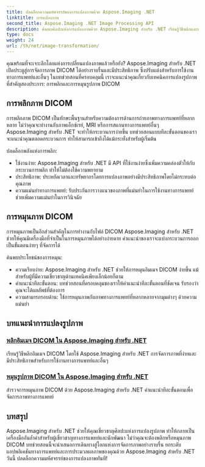 ```yaml
---
title: ปลดล็อกความมหัศจรรย์ของการแปลงภาพด้วย Aspose.Imaging .NET
linktitle: การแปลงภาพ
second_title: Aspose.Imaging .NET Image Processing API
description: ค้นพบศิลปะแห่งการแปลงภาพด้วย Aspose.Imaging สำหรับ .NET เรียนรู้วิธีพลิกและหมุนภาพ DICOM ได้อย่างง่ายดายสำหรับการใช้งานทางการแพทย์และอื่นๆ อีกมากมาย
type: docs
weight: 24
url: /th/net/image-transformation/
---
```


คุณพร้อมที่จะเจาะลึกโลกแห่งการเปลี่ยนแปลงภาพแล้วหรือยัง? Aspose.Imaging สำหรับ .NET เปิดประตูสู่การจัดการภาพ DICOM ได้อย่างราบรื่นและมีประสิทธิภาพ ซึ่งปรับแต่งสำหรับการใช้งานทางการแพทย์และอื่นๆ ในบทช่วยสอนที่ครอบคลุมนี้ เราจะแนะนำคุณเกี่ยวกับเทคนิคการแปลงรูปภาพที่สำคัญสองประการ: การพลิกและการหมุนรูปภาพ DICOM 

## การพลิกภาพ DICOM

การพลิกภาพ DICOM เป็นทักษะพื้นฐานสำหรับความต้องการด้านการถ่ายภาพทางการแพทย์ที่หลากหลาย ไม่ว่าคุณจะทำงานกับภาพเอ็กซ์เรย์, MRI หรือการสแกนทางการแพทย์อื่นๆ Aspose.Imaging สำหรับ .NET จะทำให้กระบวนการง่ายขึ้น บทช่วยสอนแบบทีละขั้นตอนของเราจะแนะนำคุณตลอดกระบวนการ ทำให้สามารถเข้าถึงได้แม้กระทั่งสำหรับผู้เริ่มต้น

ปลดล็อกพลังแห่งการพลิก:
- ใช้งานง่าย: Aspose.Imaging สำหรับ .NET มี API ที่ใช้งานง่ายซึ่งเพิ่มความคล่องตัวให้กับกระบวนการพลิก ทำให้ไม่ต้องใช้ความพยายาม
- ประสิทธิภาพ: ประหยัดเวลาและทรัพยากรโดยการแปลงภาพอย่างมีประสิทธิภาพโดยไม่กระทบต่อคุณภาพ
- ความแม่นยำทางการแพทย์: รับประกันการวางแนวของภาพที่แม่นยำในการใช้งานทางการแพทย์ ช่วยเพิ่มความแม่นยำในการวินิจฉัย

## การหมุนภาพ DICOM

การหมุนภาพเป็นอีกส่วนสำคัญในการทำงานกับไฟล์ DICOM Aspose.Imaging สำหรับ .NET ช่วยให้คุณมีเครื่องมือที่จำเป็นในการหมุนภาพได้อย่างง่ายดาย คำแนะนำของเราจะแบ่งกระบวนการออกเป็นขั้นตอนง่ายๆ ที่จัดการได้

ค้นพบประโยชน์ของการหมุน:
- ความเรียบง่าย: Aspose.Imaging สำหรับ .NET ช่วยให้การหมุนอิมเมจ DICOM ง่ายขึ้น แม้สำหรับผู้ที่มีความเชี่ยวชาญด้านเทคนิคเพียงเล็กน้อยก็ตาม
- คำแนะนำทีละขั้นตอน: บทช่วยสอนที่ครอบคลุมของเราให้คำแนะนำทีละขั้นตอนที่ชัดเจน รับรองว่าคุณจะได้ผลลัพธ์ที่ต้องการ
- ความสามารถรอบด้าน: ใช้การหมุนภาพกับภาพทางการแพทย์ที่หลากหลายจากมุมต่างๆ ด้วยความแม่นยำ

## บทแนะนำการแปลงรูปภาพ
### [พลิกอิมเมจ DICOM ใน Aspose.Imaging สำหรับ .NET](./flip-dicom-image/)
เรียนรู้วิธีพลิกอิมเมจ DICOM โดยใช้ Aspose.Imaging สำหรับ .NET การจัดการภาพที่ง่ายและมีประสิทธิภาพสำหรับการใช้งานทางการแพทย์และอื่นๆ
### [หมุนรูปภาพ DICOM ใน Aspose.Imaging สำหรับ .NET](./rotate-dicom-image/)
สำรวจการหมุนภาพ DICOM ด้วย Aspose.Imaging สำหรับ .NET คำแนะนำทีละขั้นตอนเพื่อจัดการภาพทางการแพทย์

## บทสรุป

Aspose.Imaging สำหรับ .NET ช่วยให้คุณเชี่ยวชาญศิลปะแห่งการแปลงรูปภาพ ทำให้กลายเป็นเครื่องมืออันล้ำค่าสำหรับผู้เชี่ยวชาญทางการแพทย์และนักพัฒนา ไม่ว่าคุณจะต้องพลิกหรือหมุนภาพ DICOM บทช่วยสอนนี้จะนำเสนอการเดินทางสู่โลกแห่งการจัดการภาพอย่างราบรื่น ยกระดับแอปพลิเคชันทางการแพทย์และการประมวลผลภาพของคุณด้วย Aspose.Imaging สำหรับ .NET วันนี้ ปลดล็อกความมหัศจรรย์ของการแปลงภาพทันที!